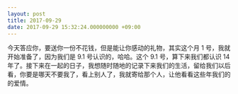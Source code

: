 ```yaml
---
layout: post
title: 2017-09-29
date: 2017-09-29 15:32:24.000000000 +09:00
---
```


今天答应你，要送你一份不花钱，但是能让你感动的礼物，其实这个月 1 号，我就开始准备了，因为我们是 9.1 号认识的，哈哈。这个 9.1 号，算下来我们都认识 14 年了。接下来在一起的日子，我想随时随地的记录下来我们的生活，留给我们以后看，你要是哪天不要我了，看上别人了，我就寄给那个人，让他看看这些年我们的的爱情。
